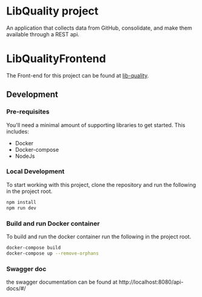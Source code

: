 # LibQuality project

An application that collects data from GitHub, consolidate, and make them available through a REST api.

# LibQualityFrontend

The Front-end for this project can be found at [lib-quality](https://github.com/juniorug/lib-quality).

## Development

### Pre-requisites

You'll need a minimal amount of supporting libraries to get started. This includes:

- Docker
- Docker-compose
- NodeJs

### Local Development

To start working with this project, clone the repository and run the following in the project root.

```bash
npm install
npm run dev
```

### Build and run Docker container

To build and run the docker container run the following in the project root.

```bash
docker-compose build
docker-compose up --remove-orphans
```

### Swagger doc

the swagger documentation can be found at
http://localhost:8080/api-docs/#/
